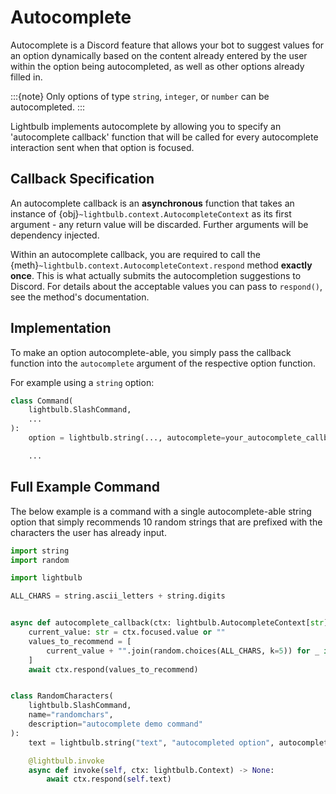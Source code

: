 # Autocomplete

Autocomplete is a Discord feature that allows your bot to suggest values for an option dynamically based on the content
already entered by the user within the option being autocompleted, as well as other options already filled in.

:::{note}
Only options of type `string`, `integer`, or `number` can be autocompleted.
:::

Lightbulb implements autocomplete by allowing you to specify an 'autocomplete callback' function that will be
called for every autocomplete interaction sent when that option is focused.

## Callback Specification

An autocomplete callback is an **asynchronous** function that takes an instance of 
{obj}`~lightbulb.context.AutocompleteContext` as its first argument - any return value will be discarded. Further
arguments will be dependency injected.

Within an autocomplete callback, you are required to call the {meth}`~lightbulb.context.AutocompleteContext.respond`
method **exactly once**. This is what actually submits the autocompletion suggestions to Discord. For details
about the acceptable values you can pass to `respond()`, see the method's documentation.

## Implementation

To make an option autocomplete-able, you simply pass the callback function into the `autocomplete` argument
of the respective option function.

For example using a `string` option:

```python
class Command(
    lightbulb.SlashCommand,
    ...
):
    option = lightbulb.string(..., autocomplete=your_autocomplete_callback)

    ...
```

## Full Example Command

The below example is a command with a single autocomplete-able string option that simply recommends 10 random
strings that are prefixed with the characters the user has already input.

```python
import string
import random

import lightbulb

ALL_CHARS = string.ascii_letters + string.digits


async def autocomplete_callback(ctx: lightbulb.AutocompleteContext[str]) -> None:
    current_value: str = ctx.focused.value or ""
    values_to_recommend = [
        current_value + "".join(random.choices(ALL_CHARS, k=5)) for _ in range(10)
    ]
    await ctx.respond(values_to_recommend)


class RandomCharacters(
    lightbulb.SlashCommand,
    name="randomchars",
    description="autocomplete demo command"
):
    text = lightbulb.string("text", "autocompleted option", autocomplete=autocomplete_callback)

    @lightbulb.invoke
    async def invoke(self, ctx: lightbulb.Context) -> None:
        await ctx.respond(self.text)
```
